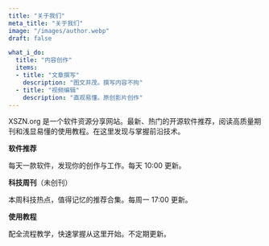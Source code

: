 ```yaml
---
title: "关于我们"
meta_title: "关于我们"
image: "/images/author.webp"
draft: false

what_i_do:
  title: "内容创作"
  items:
  - title: "文章撰写"
    description: "图文并茂。撰写内容不拘"
  - title: "视频编辑"
    description: "直观易懂。原创影片创作"
---
```


XSZN.org 是一个软件资源分享网站。最新、热门的开源软件推荐，阅读高质量期刊和浅显易懂的使用教程。在这里发现与掌握前沿技术。

**软件推荐**

每天一款软件，发现你的创作与工作。每天 10:00 更新。

**科技周刊**（未创刊）

本周科技热点，值得记忆的推荐合集。每周一 17:00 更新。

**使用教程**

配全流程教学，快速掌握从这里开始。不定期更新。